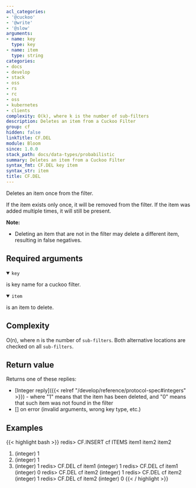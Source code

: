 ```yaml
---
acl_categories:
- '@cuckoo'
- '@write'
- '@slow'
arguments:
- name: key
  type: key
- name: item
  type: string
categories:
- docs
- develop
- stack
- oss
- rs
- rc
- oss
- kubernetes
- clients
complexity: O(k), where k is the number of sub-filters
description: Deletes an item from a Cuckoo Filter
group: cf
hidden: false
linkTitle: CF.DEL
module: Bloom
since: 1.0.0
stack_path: docs/data-types/probabilistic
summary: Deletes an item from a Cuckoo Filter
syntax_fmt: CF.DEL key item
syntax_str: item
title: CF.DEL
---
```

Deletes an item once from the filter.

If the item exists only once, it will be removed from the filter. If the item was added multiple times, it will still be present.

<note><b>Note:</b>

- Deleting an item that are not in the filter may delete a different item, resulting in false negatives.
</note>

## Required arguments

<details open><summary><code>key</code></summary>

is key name for a cuckoo filter.
</details>

<details open><summary><code>item</code></summary>

is an item to delete.
</details>

## Complexity

O(n), where n is the number of `sub-filters`. Both alternative locations are
checked on all `sub-filters`.

## Return value

Returns one of these replies:

- [Integer reply]({{< relref "/develop/reference/protocol-spec#integers" >}}) - where "1" means that the item has been deleted, and "0" means that such item was not found in the filter
- [] on error (invalid arguments, wrong key type, etc.)

## Examples

{{< highlight bash >}}
redis> CF.INSERT cf ITEMS item1 item2 item2
1) (integer) 1
2) (integer) 1
3) (integer) 1
redis> CF.DEL cf item1
(integer) 1
redis> CF.DEL cf item1
(integer) 0
redis> CF.DEL cf item2
(integer) 1
redis> CF.DEL cf item2
(integer) 1
redis> CF.DEL cf item2
(integer) 0
{{< / highlight >}}

